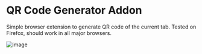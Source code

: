 # QR Code Generator Addon

Simple browser extension to generate QR code of the current tab. Tested on Firefox, should work in all major browsers.

![image](https://user-images.githubusercontent.com/5782262/206488210-b2d9cd65-7e8e-42bb-9260-0e7a1a63d62c.png)
